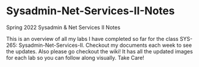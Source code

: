 # Sysadmin-Net-Services-II-Notes
Spring 2022 Sysadmin &amp; Net Services II Notes

This is an overview of all my labs I have completed so far for the class SYS-265: Sysadmin-Net-Services-II. 
Checkout my documents each week to see the updates. Also please go checkout the wiki!
It has all the updated images for each lab so you can follow along visually.
Take Care!
